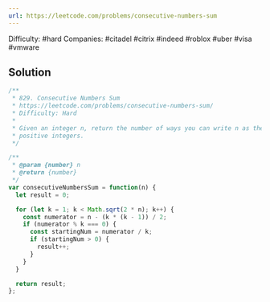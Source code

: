 ```yaml
---
url: https://leetcode.com/problems/consecutive-numbers-sum
---
```


Difficulty: #hard
Companies: #citadel #citrix #indeed #roblox #uber #visa #vmware

## Solution

```javascript
/**
 * 829. Consecutive Numbers Sum
 * https://leetcode.com/problems/consecutive-numbers-sum/
 * Difficulty: Hard
 *
 * Given an integer n, return the number of ways you can write n as the sum of consecutive
 * positive integers.
 */

/**
 * @param {number} n
 * @return {number}
 */
var consecutiveNumbersSum = function(n) {
  let result = 0;

  for (let k = 1; k < Math.sqrt(2 * n); k++) {
    const numerator = n - (k * (k - 1)) / 2;
    if (numerator % k === 0) {
      const startingNum = numerator / k;
      if (startingNum > 0) {
        result++;
      }
    }
  }

  return result;
};

```
